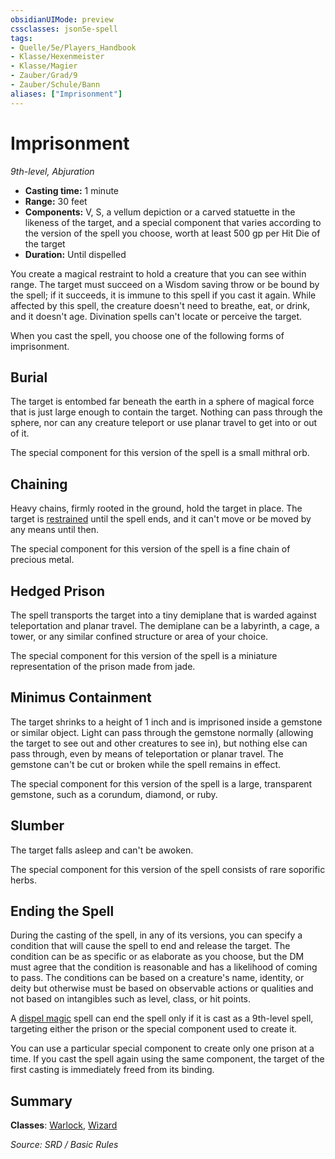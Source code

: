 ```yaml
---
obsidianUIMode: preview
cssclasses: json5e-spell
tags:
- Quelle/5e/Players_Handbook
- Klasse/Hexenmeister
- Klasse/Magier
- Zauber/Grad/9
- Zauber/Schule/Bann
aliases: ["Imprisonment"]
---
```

# Imprisonment
*9th-level, Abjuration*  

- **Casting time:** 1 minute
- **Range:** 30 feet
- **Components:** V, S, a vellum depiction or a carved statuette in the likeness of the target, and a special component that varies according to the version of the spell you choose, worth at least 500 gp per Hit Die of the target
- **Duration:** Until dispelled

You create a magical restraint to hold a creature that you can see within range. The target must succeed on a Wisdom saving throw or be bound by the spell; if it succeeds, it is immune to this spell if you cast it again. While affected by this spell, the creature doesn't need to breathe, eat, or drink, and it doesn't age. Divination spells can't locate or perceive the target.

When you cast the spell, you choose one of the following forms of imprisonment.

## Burial

The target is entombed far beneath the earth in a sphere of magical force that is just large enough to contain the target. Nothing can pass through the sphere, nor can any creature teleport or use planar travel to get into or out of it.

The special component for this version of the spell is a small mithral orb.

## Chaining

Heavy chains, firmly rooted in the ground, hold the target in place. The target is [restrained](rules/conditions.md#restrained) until the spell ends, and it can't move or be moved by any means until then.

The special component for this version of the spell is a fine chain of precious metal.

## Hedged Prison

The spell transports the target into a tiny demiplane that is warded against teleportation and planar travel. The demiplane can be a labyrinth, a cage, a tower, or any similar confined structure or area of your choice.

The special component for this version of the spell is a miniature representation of the prison made from jade.

## Minimus Containment

The target shrinks to a height of 1 inch and is imprisoned inside a gemstone or similar object. Light can pass through the gemstone normally (allowing the target to see out and other creatures to see in), but nothing else can pass through, even by means of teleportation or planar travel. The gemstone can't be cut or broken while the spell remains in effect.

The special component for this version of the spell is a large, transparent gemstone, such as a corundum, diamond, or ruby.

## Slumber

The target falls asleep and can't be awoken.

The special component for this version of the spell consists of rare soporific herbs.

## Ending the Spell

During the casting of the spell, in any of its versions, you can specify a condition that will cause the spell to end and release the target. The condition can be as specific or as elaborate as you choose, but the DM must agree that the condition is reasonable and has a likelihood of coming to pass. The conditions can be based on a creature's name, identity, or deity but otherwise must be based on observable actions or qualities and not based on intangibles such as level, class, or hit points.

A [dispel magic](Magie-bannen.md) spell can end the spell only if it is cast as a 9th-level spell, targeting either the prison or the special component used to create it.

You can use a particular special component to create only one prison at a time. If you cast the spell again using the same component, the target of the first casting is immediately freed from its binding.

## Summary

**Classes**: [Warlock](../Klassen/Hexenmeister.md), [Wizard](../Klassen/Magier.md)

*Source: SRD / Basic Rules*